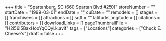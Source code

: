 +++
title = "Spartanburg, SC (660 Spartan Blvd #250)"
storeNumber = ""
startDate = "1999-03-01"
endDate = ""
cuDate = ""
remodels = []
stages = []
franchisees = []
attractions = []
sqft = ""
latitudeLongitude = []
citations = []
contributors = []
downloadLinks = []
pageThumbnailFile = "H2i56I5BaxHooYqCQyLk.avif"
tags = ["Locations"]
categories = ["Chuck E. Cheese's"]
draft = false
+++
